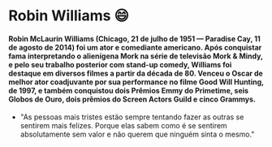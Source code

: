 # Robin Williams  :smile:

#### Robin McLaurin Williams (Chicago, 21 de julho de 1951 — Paradise Cay, 11 de agosto de 2014) foi um ator e comediante americano. Após conquistar fama interpretando o alienígena Mork na série de televisão Mork & Mindy, e pelo seu trabalho posterior com stand-up comedy, Williams foi destaque em diversos filmes a partir da década de 80. Venceu o Oscar de melhor ator coadjuvante por sua performance no filme Good Will Hunting, de 1997, e também conquistou dois Prêmios Emmy do Primetime, seis Globos de Ouro, dois prêmios do Screen Actors Guild e cinco Grammys.

- "As pessoas mais tristes estão sempre tentando fazer as outras se sentirem mais felizes. Porque elas sabem como é se sentirem absolutamente sem valor e não querem que ninguém sinta o mesmo."






